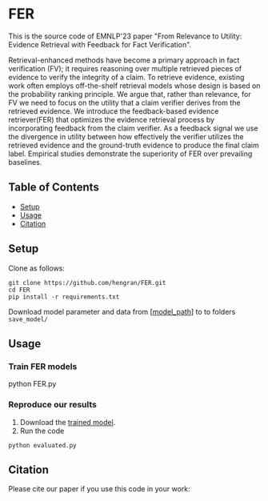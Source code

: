 # FER

This is the source code of EMNLP'23 paper "From Relevance to Utility: Evidence Retrieval with Feedback for Fact Verification".

Retrieval-enhanced methods have become a primary approach in fact verification (FV); it requires reasoning over multiple retrieved pieces of evidence to verify the integrity of a claim. To retrieve evidence, existing work often employs off-the-shelf retrieval models whose design is based on the probability ranking principle. We argue that, rather than relevance, for FV we need to focus on the utility that a claim verifier derives from the retrieved evidence. We introduce the feedback-based evidence retriever(FER)
 that optimizes the evidence retrieval process by incorporating feedback from the claim verifier. As a feedback signal we use the divergence in utility between how effectively the verifier utilizes the retrieved evidence and the ground-truth evidence to produce the final claim label. Empirical studies demonstrate the superiority of FER over prevailing baselines.


## Table of Contents
- [Setup](#Setup)
- [Usage](#Usage)
- [Citation](#Citation)

## Setup
Clone as follows:

```
git clone https://github.com/hengran/FER.git
cd FER
pip install -r requirements.txt
```

Download model parameter and data from  [[model_path](https://drive.google.com/drive/folders/1iiB9Hc3KLvgog3Bv-Wq8UovXv7Db7qFK?usp=sharing)] to to folders `save_model/`


## Usage
### Train FER models
python FER.py


### Reproduce our results
1. Download the [trained model](https://drive.google.com/drive/folders/1iiB9Hc3KLvgog3Bv-Wq8UovXv7Db7qFK?usp=sharing).
2. Run the code
```
python evaluated.py
```


## Citation

Please cite our paper if you use this code in your work:


